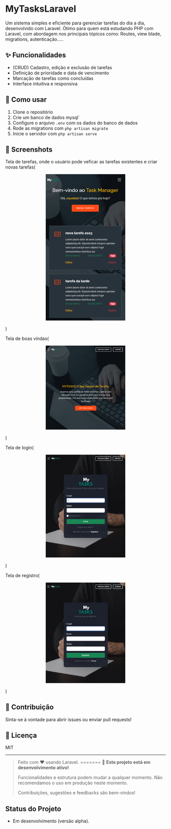 
# MyTasksLaravel

Um sistema simples e eficiente para gerenciar tarefas do dia a dia, desenvolvido com Laravel.
Ótimo para quem está estudando PHP com Laravel, com abordagem nos principais tópicos como:
Routes, view blade, migrations, autenticação.....

## ✨ Funcionalidades

- (CRUD) Cadastro, edição e exclusão de tarefas
- Definição de prioridade e data de vencimento
- Marcação de tarefas como concluídas
- Interface intuitiva e responsiva

## 🚀 Como usar

1. Clone o repositório
2. Crie um banco de dados mysql`
3. Configure o arquivo `.env` com os dados do banco de dados
4. Rode as migrations com `php artisan migrate`
5. Inicie o servidor com `php artisan serve`

## 📸 Screenshots

Tela de tarefas, onde o usuário pode veficar as tarefas existentes e criar novas tarefas(
    <p align="center">
  <img src="docs/print1.png" width="250">
</p>
)

Tela de boas vindas(
     <p align="center">
  <img src="docs/print2.png" width="250">
</p>
)

Tela de login(
     <p align="center">
  <img src="docs/print3.png" width="250">
</p>
)

Tela de registro(
     <p align="center">
  <img src="docs/print4.png" width="250">
</p>
)

## 🤝 Contribuição

Sinta-se à vontade para abrir issues ou enviar pull requests!

## 📄 Licença

MIT

---

> Feito com ❤️ usando Laravel.
=======
> 🚧 **Este projeto está em desenvolvimento ativo!**
>
> Funcionalidades e estrutura podem mudar a qualquer momento. Não recomendamos o uso em produção neste momento.
>
> Contribuições, sugestões e feedbacks são bem-vindos!

## Status do Projeto

- Em desenvolvimento (versão alpha).


